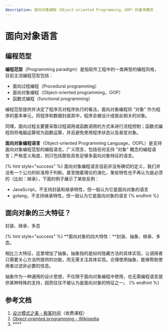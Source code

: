 ```yaml
---
description: 面向对象编程（Object-oriented Programming，OOP）的基本概念
---
```


# 面向对象语言

## 编程范型 <a id="firstHeading"></a>

**编程范型**（Programming paradigm）是指软件工程中的一类典型的编程风格，目前主流编程范型包括：

* 面向过程编程（Procedural programming）
* 面向对象编程（Object-oriented programming，OOP）
* 函数式编程（functional programming）

编程范型提供并决定了程序员对程序执行的看法，面向对象编程将 “对象” 作为程序的基本单元，将程序和数据封装其中，程序会被设计成彼此相关的对象。

同理，面向过程主要要采取过程调用或函数调用的方式来进行流程控制；函数式编程则将电脑运算视为函数运算，并且避免使用程序状态以及易变对象。



**面向对象编程语言**（Object-oriented Programming Language，OOPL）是支持面向对象编程范型的编程语言。广义而言，包括任何支持 “对象" 概念的编程语言；严格意义角度，则只包括那些具有足够多面向对象特征的语言。

{% hint style="success" %}
面向对象编程语言目前并没有确切的定义，我们并没有一个公允的标准用于判断。甚至随着理论的演化，某些特性也不再认为是必须的（比如：继承），下面的例子展示了某些反例：

* JavaScript，不支持封装和继承特性，但一般认为它是面向对象的语言
* golang，不支持继承特性，但一般认为它是面向对象的语言
{% endhint %}



## 面向对象的三大特征？

封装、继承、多态

{% hint style="success" %}
**面向对象的四大特性：**封装、抽象、继承、多态。

相比三大特征，这里增加了抽象。抽象指的是如何隐藏方法的具体实现，让调用者只需要关心方法所提供的功能，而无需关注具体实现。合理使用抽象，能够帮助使用者过滤非必要的信息。

抽象作为一种通用的设计思想，不仅限于面向对象编程中使用，也无需编程语言提供某种特殊的支持，因而往往不被认为是面向对象的特征之一。
{% endhint %}









## 参考文档

1. [设计模式之美 - 极客时间](https://time.geekbang.org/column/intro/250)（收费课程）
2. [Object-oriented programming - Wikipedia](https://en.wikipedia.org/wiki/Object-oriented_programming)
3. \*\*\*\*




